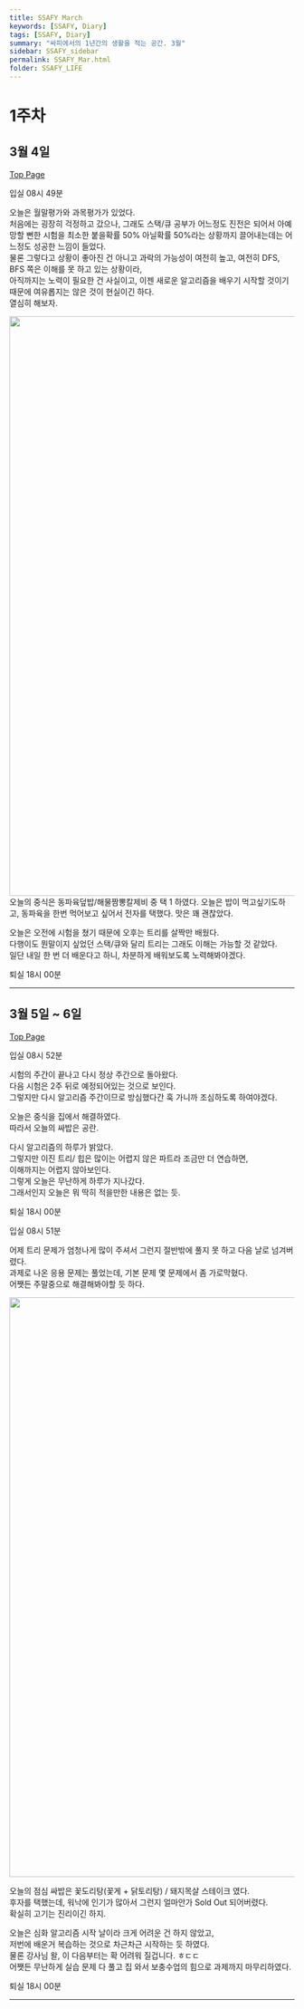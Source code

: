 ```yaml
---
title: SSAFY March
keywords: [SSAFY, Diary]
tags: [SSAFY, Diary]
summary: "싸피에서의 1년간의 생활을 적는 공간. 3월"
sidebar: SSAFY_sidebar
permalink: SSAFY_Mar.html
folder: SSAFY_LIFE
---
```


# 1주차

## 3월 4일

[Top Page](#)

입실 08시 49분  

오늘은 월말평가와 과목평가가 있었다.  
처음에는 굉장히 걱정하고 갔으나, 그래도 스택/큐 공부가 어느정도 진전은 되어서 아예 망할 뻔한 시험을 최소한 붙을확률 50% 아닐확률 50%라는 상황까지 끌어내는데는 어느정도 성공한 느낌이 들었다.  
물론 그렇다고 상황이 좋아진 건 아니고 과락의 가능성이 여전히 높고, 여전히 DFS, BFS 쪽은 이해를 못 하고 있는 상황이라,  
아직까지는 노력이 필요한 건 사실이고, 이젠 새로운 알고리즘을 배우기 시작할 것이기 때문에 여유롭지는 않은 것이 현실이긴 하다.  
열심히 해보자.  

<img src="https://1drv.ms/i/s!AgwWQWUMs3UEfe1JM6cwhnh2098?embed=1&width=1024" width="1024" height="auto" />  
오늘의 중식은 동파육덮밥/해물짬뽕칼제비 중 택 1 하였다.  
오늘은 밥이 먹고싶기도하고, 동파육을 한번 먹어보고 싶어서 전자를 택했다.  
맛은 꽤 괜찮았다.  

오늘은 오전에 시험을 쳤기 때문에 오후는 트리를 살짝만 배웠다.  
다행이도 뭔말이지 싶었던 스택/큐와 달리 트리는 그래도 이해는 가능할 것 같았다.  
일단 내일 한 번 더 배운다고 하니, 차분하게 배워보도록 노력해봐야겠다. 

퇴실 18시 00분

---

## 3월 5일 ~ 6일

[Top Page](#)

입실 08시 52분  

시험의 주간이 끝나고 다시 정상 주간으로 돌아왔다.  
다음 시험은 2주 뒤로 예정되어있는 것으로 보인다.  
그렇지만 다시 알고리즘 주간이므로 방심했다간 훅 가니까 조심하도록 하여야겠다.  

오늘은 중식을 집에서 해결하였다.  
따라서 오늘의 싸밥은 공란.  

다시 알고리즘의 하루가 밝았다.  
그렇지만 이진 트리/ 힙은 많이는 어렵지 않은 파트라 조금만 더 연습하면,  
이해까지는 어렵지 않아보인다.  
그렇게 오늘은 무난하게 하루가 지나갔다.  
그래서인지 오늘은 뭐 딱히 적을만한 내용은 없는 듯.  

퇴실 18시 00분

입실 08시 51분  

어제 트리 문제가 엄청나게 많이 주셔서 그런지 절반밖에 풀지 못 하고 다음 날로 넘겨버렸다.  
과제로 나온 응용 문제는 풀었는데, 기본 문제 몇 문제에서 좀 가로막혔다.  
어쨋든 주말중으로 해결해봐야할 듯 하다.   

<img src="https://1drv.ms/i/s!AgwWQWUMs3UEhAhtEsbfNhOBkg5o?embed=1&width=1024" width="1024" height="auto" />

오늘의 점심 싸밥은 꽃도리탕(꽃게 + 닭토리탕) / 돼지목살 스테이크 였다.  
후자를 택했는데, 워낙에 인기가 많아서 그런지 얼마안가 Sold Out 되어버렸다.  
확실히 고기는 진리이긴 하지.  

오늘은 심화 알고리즘 시작 날이라 크게 어려운 건 하지 않았고,  
저번에 배운거 복습하는 것으로 차근차근 시작하는 듯 하였다.  
물론 강사님 왈, 이 다음부터는 확 어려워 질겁니다. ㅎㄷㄷ  
어쨋든 무난하게 실습 문제 다 풀고 집 와서 보충수업의 힘으로 과제까지 마무리하였다.  

퇴실 18시 00분  

---
